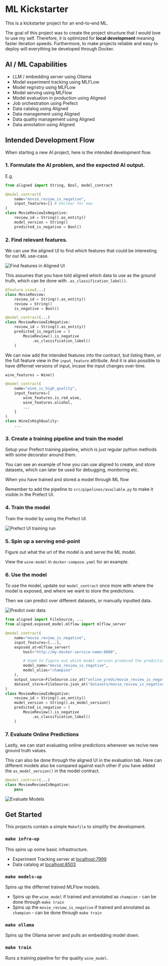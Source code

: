 # ML Kickstarter

This is a kickstarter project for an end-to-end ML.

The goal of this project was to create the project structure that I would love to use my self.
Therefore, it is optimized for **local development** meaning faster iteration speeds.
Furthermore, to make projects reliable and easy to deploy will everything be developed through Docker.

## AI / ML Capabilities
- LLM / embedding server using Ollama
- Model experiment tracking using MLFLow
- Model regristry using MLFLow
- Model serving using MLFlow
- Model evaluation in production using Aligned
- Job orchestration using Prefect
- Data catalog using Aligned
- Data management using Aligned
- Data quality management using Aligned
- Data annotation using Aligned

## Intended Development Flow

When starting a new AI project, here is the intended development flow.


### 1. Formulate the AI problem, and the expected AI output.

E.g. 
```python
from aligned import String, Bool, model_contract

@model_contract(
    name="movie_review_is_negative",
    input_features=[] # Unclear for now
)
class MovieReviewIsNegative:
    review_id = String().as_entity()
    model_version = String()
    predicted_is_negative = Bool()
```


### 2. Find relevant features.
We can use the aligned UI to find which features that could be interesting for our ML use-case.

![Find features in Aligned UI](assets/find-features.png)

This assumes that you have told aligned which data to use as the ground truth, which can be done with `.as_classification_label()`.

```python
@feature_view(...)
class MovieReview:
    review_id = String().as_entity()
    review = String()
    is_negative = Bool()

@model_contract(...)
class MoviewReviewIsNegative:
    review_id = String().as_entity()
    predicted_is_negative = (
        MovieReview().is_negative
            .as_classification_label()
    )
```

We can now add the intended features into the contract, but listing them, or the full feature view in the `input_feature` attribute. And it is also possible to have differnet versions of input, incase the input changes over time.

```python
wine_features = Wine()

@model_contract(
    name="wine_is_high_quality",
    input_features=[
        wine_features.is_red_wine,
        wine_features.alcohol,
        ...
    ]
)
class WineIsHighQuality:
    ...
```

### 3. Create a training pipeline and train the model

Setup your Prefect training pipeline, which is just regular python methods with some decorator around them.

You can see an example of how you can use aligned to create, and store datasets, which can later be used for debugging, monitoring etc.

When you have trained and stored a model through ML flow

Remember to add the pipeline to `src/pipelines/available.py` to make it visible in the Prefect UI.

### 4. Train the model

Train the model by using the Prefect UI.

![Prefect UI training run](assets/prefect-train-model.png)

### 5. Spin up a serving end-point

Figure out what the url of the model is and serve the ML model.

View the `wine-model` in `docker-compose.yaml` for an example.

### 6. Use the model

To use the model, update our `model_contract` once more with where the model is exposed, and where we want to store the predictions.

Then we can predict over different datasets, or manually inputted data.

![Predict over data](assets/predict-over-data.png)

```python
from aligned import FileSource, ...
from aligned.exposed_model.mlflow import mlflow_server

@model_contract(
    name="movie_review_is_negative",
    input_features=[...],
    exposed_at=mlflow_server(
        host="http://my-docker-service-name:8080",

        # Used to figure out which model version produced the prediction
        model_name="movie_review_is_negative",
        model_alias="champion"
    ),
    output_source=FileSource.csv_at("online_preds/movie_review_is_negative.csv"),
    dataset_store=FileSource.json_at("datasets/movie_review_is_negative.json")
)
class MoviewReviewIsNegative:
    review_id = String().as_entity()
    model_version = String().as_model_version()
    predicted_is_negative = (
        MovieReview().is_negative
            .as_classification_label()
    )
```

### 7. Evaluate Online Predictions
Lastly, we can start evaluating online predictions whenever we recive new ground truth values.

This can also be done through the aligned UI in the evaluation tab. 
Here can different models also be compared against each other if you have added the `as_model_version()` in the model contract.

```python
@model_contract(...)
class MoviewReviewIsNegative:
    pass
```

![Evaluate Models](assets/evaluate-model.png)

## Get Started

This projects contain a simple `Makefile` to simplify the development.

### `make infra-up`

This spins up some basic infrastructure.
- Experiment Tracking server at [localhost:7999](http://localhost:7999)
- Data catalog at [localhost:8503](http://localhost:8503)

### `make models-up`
Spins up the differnet trained MLFlow models.

- Spins up the `wine_model` if trained and annotated as `champion` - can be done through `make train`
- Spins up the `movie_review_is_negative` if trained and annotated as `champion` - can be done through `make train`

### `make ollama`

Spins up the Ollama server and pulls an embedding model down.

### `make train`

Runs a training pipeline for the quality `wine_model`.

